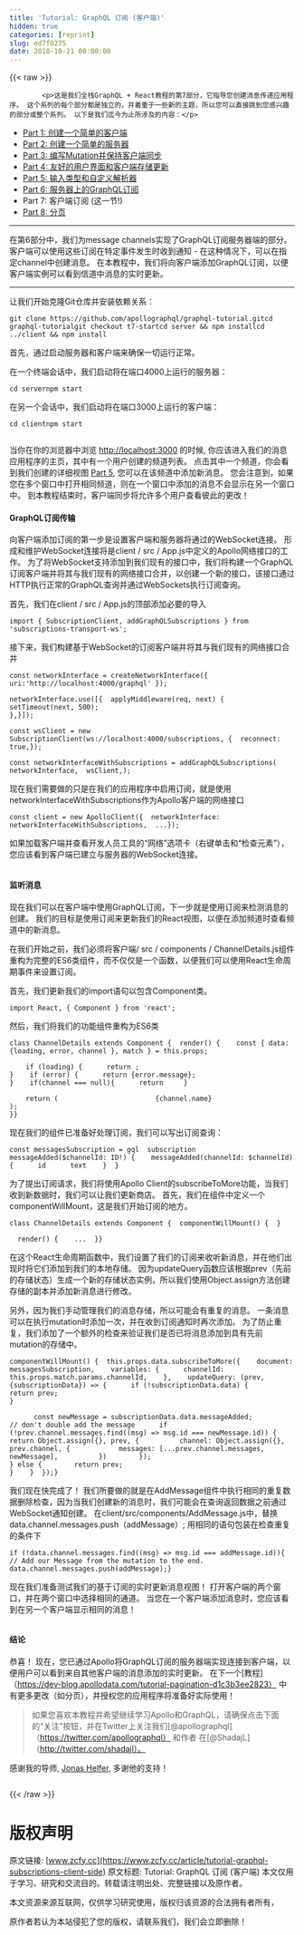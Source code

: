 ```yaml
---
title: 'Tutorial: GraphQL 订阅 (客户端)'
hidden: true
categories: [reprint]
slug: ed7f0275
date: 2018-10-21 00:00:00
---
```


{{< raw >}}

            <p>这是我们全栈GraphQL + React教程的第7部分，它指导您创建消息传递应用程序。 这个系列的每个部分都是独立的，并着重于一些新的主题，所以您可以直接跳到您感兴趣的部分或整个系列。 以下是我们迄今为止所涉及的内容：</p>
<ul>
<li><a href="https://dev-blog.apollodata.com/full-stack-react-graphql-tutorial-582ac8d24e3b">Part 1: 创建一个简单的客户端</a></li>
<li><a href="https://dev-blog.apollodata.com/react-graphql-tutorial-part-2-server-99d0528c7928">Part 2: 创建一个简单的服务器</a></li>
<li><a href="https://dev-blog.apollodata.com/react-graphql-tutorial-mutations-764d7ec23c15">Part 3: 编写Mutation并保持客户端同步</a></li>
<li><a href="https://dev-blog.apollodata.com/tutorial-graphql-mutations-optimistic-ui-and-store-updates-f7b6b66bf0e2">Part 4: 友好的用户界面和客户端存储更新</a></li>
<li><a href="https://dev-blog.apollodata.com/tutorial-graphql-input-types-and-client-caching-f11fa0421cfd">Part 5: 输入类型和自定义解析器</a></li>
<li><a href="https://dev-blog.apollodata.com/tutorial-graphql-subscriptions-server-side-e51c32dc2951">Part 6: 服务器上的GraphQL订阅</a></li>
<li>Part 7: 客户端订阅 (这一节!)</li>
<li><a href="https://dev-blog.apollodata.com/tutorial-pagination-d1c3b3ee2823">Part 8: 分页</a></li>
</ul>
<hr>
<p>在第6部分中，我们为message channels实现了GraphQL订阅服务器端的部分。 客户端可以使用这些订阅在特定事件发生时收到通知 - 在这种情况下，可以在指定channel中创建消息。 在本教程中，我们将向客户端添加GraphQL订阅，以便客户端实例可以看到信道中消息的实时更新。</p>
<hr>
<p>让我们开始克隆Git仓库并安装依赖关系：</p>
<pre><code class="hljs crmsh">git <span class="hljs-keyword">clone</span> <span class="hljs-title">https</span>://github.com/apollographql/graphql-tutorial.gitcd graphql-tutorialgit checkout t7-startcd server &amp;&amp; npm installcd ../client &amp;&amp; npm install
</code></pre><p>首先，通过启动服务器和客户端来确保一切运行正常。 </p>
<p>在一个终端会话中，我们启动将在端口4000上运行的服务器：</p>
<pre><code class="hljs dos"><span class="hljs-built_in">cd</span> servernpm <span class="hljs-built_in">start</span>
</code></pre><p>在另一个会话中，我们启动将在端口3000上运行的客户端：</p>
<pre><code class="hljs dos"><span class="hljs-built_in">cd</span> clientnpm <span class="hljs-built_in">start</span>
</code></pre><p><img src="https://p0.ssl.qhimg.com/t01339d810107e8272f.gif" alt=""></p>
<p>当你在你的浏览器中浏览 <a href="http://localhost:3000">http://localhost:3000</a> 的时候, 你应该进入我们的消息应用程序的主页，其中有一个用户创建的频道列表。 点击其中一个频道，你会看到我们创建的详细视图 <a href="https://dev-blog.apollodata.com/tutorial-graphql-input-types-and-client-caching-f11fa0421cfd">Part 5</a>, 您可以在该频道中添加新消息。 您会注意到，如果您在多个窗口中打开相同频道，则在一个窗口中添加的消息不会显示在另一个窗口中。 到本教程结束时，客户端同步将允许多个用户查看彼此的更改！</p>
<h4>GraphQL订阅传输</h4>
<p>向客户端添加订阅的第一步是设置客户端和服务器将通过的WebSocket连接。 形成和维护WebSocket连接将是client / src / App.js中定义的Apollo网络接口的工作。 为了将WebSocket支持添加到我们现有的接口中，我们将构建一个GraphQL订阅客户端并将其与我们现有的网络接口合并，以创建一个新的接口，该接口通过HTTP执行正常的GraphQL查询并通过WebSockets执行订阅查询。</p>
<p>首先，我们在client / src / App.js的顶部添加必要的导入</p>
<pre><code class="hljs clean"><span class="hljs-keyword">import</span> { SubscriptionClient, addGraphQLSubscriptions } <span class="hljs-keyword">from</span> <span class="hljs-string">'subscriptions-transport-ws'</span>;
</code></pre><p>接下来，我们构建基于WebSocket的订阅客户端并将其与我们现有的网络接口合并</p>
<pre><code class="hljs ebnf"><span class="hljs-attribute">const networkInterface</span> = createNetworkInterface({ uri:<span class="hljs-string">'http://localhost:4000/graphql'</span> });
</code></pre><pre><code class="hljs elixir">networkInterface.<span class="hljs-keyword">use</span>([{  applyMiddleware(req, <span class="hljs-keyword">next</span>) {    setTimeout(<span class="hljs-keyword">next</span>, <span class="hljs-number">500</span>);
},}]);
</code></pre><pre><code class="hljs actionscript"><span class="hljs-keyword">const</span> wsClient = <span class="hljs-keyword">new</span> SubscriptionClient(ws:<span class="hljs-comment">//localhost:4000/subscriptions, {  reconnect: true,});</span>
</code></pre><pre><code class="hljs ebnf"><span class="hljs-attribute">const networkInterfaceWithSubscriptions</span> = addGraphQLSubscriptions(  networkInterface,  wsClient,);
</code></pre><p>现在我们需要做的只是在我们的应用程序中启用订阅，就是使用networkInterfaceWithSubscriptions作为Apollo客户端的网络接口</p>
<pre><code class="hljs routeros">const<span class="hljs-built_in"> client </span>= new ApolloClient({  networkInterface: networkInterfaceWithSubscriptions,  <span class="hljs-built_in">..</span>.});
</code></pre><p>如果加载客户端并查看开发人员工具的“网络”选项卡（右键单击和“检查元素”），您应该看到客户端已建立与服务器的WebSocket连接。</p>
<p><img src="https://p0.ssl.qhimg.com/t0122490deaca06e620.png" alt=""></p>
<h4>监听消息</h4>
<p>现在我们可以在客户端中使用GraphQL订阅，下一步就是使用订阅来检测消息的创建。 我们的目标是使用订阅来更新我们的React视图，以便在添加频道时查看频道中的新消息。</p>
<p>在我们开始之前，我们必须将客户端/ src / components / ChannelDetails.js组件重构为完整的ES6类组件，而不仅仅是一个函数，以便我们可以使用React生命周期事件来设置订阅。</p>
<p>首先，我们更新我们的import语句以包含Component类。</p>
<pre><code class="hljs clean"><span class="hljs-keyword">import</span> React, { Component } <span class="hljs-keyword">from</span> <span class="hljs-string">'react'</span>;
</code></pre><p>然后，我们将我们的功能组件重构为ES6类</p>
<pre><code class="hljs scala"><span class="hljs-class"><span class="hljs-keyword">class</span> <span class="hljs-title">ChannelDetails</span> <span class="hljs-keyword">extends</span> <span class="hljs-title">Component</span> </span>{  render() {    const { data: {loading, error, channel }, <span class="hljs-keyword">match</span> } = <span class="hljs-keyword">this</span>.props;
</code></pre><pre><code class="hljs kotlin">    <span class="hljs-keyword">if</span> (loading) {      <span class="hljs-keyword">return</span> ;
}    <span class="hljs-keyword">if</span> (error) {      <span class="hljs-keyword">return</span> {error.message};
}    <span class="hljs-keyword">if</span>(channel === <span class="hljs-literal">null</span>){      <span class="hljs-keyword">return</span>     }
</code></pre><pre><code class="hljs applescript"><span class="hljs-built_in">    return</span> (                        {channel.<span class="hljs-built_in">name</span>}                      );
}}
</code></pre><p>现在我们的组件已准备好处理订阅，我们可以写出订阅查询：</p>
<pre><code class="hljs xquery">const messagesSubscription = gql  subscription messageAdded($channelId: ID!) {    messageAdded(channelId: $channelId) {      id      text    }  }
</code></pre><p>为了提出订阅请求，我们将使用Apollo Client的subscribeToMore功能，当我们收到新数据时，我们可以让我们更新商店。 首先，我们在组件中定义一个componentWillMount，这是我们开始订阅的地方。</p>
<pre><code class="hljs scala"><span class="hljs-class"><span class="hljs-keyword">class</span> <span class="hljs-title">ChannelDetails</span> <span class="hljs-keyword">extends</span> <span class="hljs-title">Component</span> </span>{  componentWillMount() {  }
</code></pre><pre><code class="hljs clean">  render() {    ...  }}
</code></pre><p>在这个React生命周期函数中，我们设置了我们的订阅来收听新消息，并在他们出现时将它们添加到我们的本地存储。 因为updateQuery函数应该根据prev（先前的存储状态）生成一个新的存储状态实例，所以我们使用Object.assign方法创建存储的副本并添加新消息进行修改。 </p>
<p>另外，因为我们手动管理我们的消息存储，所以可能会有重复的消息。 一条消息可以在执行mutation时添加一次，并在收到订阅通知时再次添加。 为了防止重复，我们添加了一个额外的检查来验证我们是否已将消息添加到具有先前mutation的存储中。</p>
<pre><code class="hljs kotlin">componentWillMount() {  <span class="hljs-keyword">this</span>.props.<span class="hljs-keyword">data</span>.subscribeToMore({    document: messagesSubscription,    variables: {      channelId: <span class="hljs-keyword">this</span>.props.match.params.channelId,    },    updateQuery: (prev, {subscriptionData}) =&gt; {      <span class="hljs-keyword">if</span> (!subscriptionData.<span class="hljs-keyword">data</span>) {        <span class="hljs-keyword">return</span> prev;
}
</code></pre><pre><code class="hljs haxe">      const <span class="hljs-keyword">new</span><span class="hljs-type">Message</span> = subscriptionData.data.messageAdded;
<span class="hljs-comment">// don't double add the message      if (!prev.channel.messages.find((msg) =&gt; msg.id === newMessage.id)) {        return Object.assign({}, prev, {          channel: Object.assign({}, prev.channel, {            messages: [...prev.channel.messages, newMessage],          })        });</span>
} <span class="hljs-keyword">else</span> {        <span class="hljs-keyword">return</span> prev;
}    }  });}
</code></pre><p>我们现在快完成了！ 我们所要做的就是在AddMessage组件中执行相同的重复数据删除检查，因为当我们创建新的消息时，我们可能会在查询返回数据之前通过WebSocket通知创建。 在client/src/components/AddMessage.js中，替换data.channel.messages.push（addMessage）; 用相同的语句包装在检查重复的条件下</p>
<pre><code class="hljs armasm"><span class="hljs-symbol">if</span> (!<span class="hljs-meta">data</span>.channel.messages.find((msg) =&gt; msg.id === <span class="hljs-keyword">addMessage.id)){ </span> // <span class="hljs-keyword">Add </span>our Message from the mutation to the <span class="hljs-meta">end</span>.  <span class="hljs-meta">data</span>.channel.messages.<span class="hljs-keyword">push(addMessage);}
</span></code></pre><p>现在我们准备测试我们的基于订阅的实时更新消息视图！ 打开客户端的两个窗口，并在两个窗口中选择相同的通道。 当您在一个客户端添加消息时，您应该看到在另一个客户端显示相同的消息！</p>
<p><img src="https://p0.ssl.qhimg.com/t0101c68c44cab4fc50.gif" alt=""></p>
<h4>结论</h4>
<p>恭喜！ 现在，您已通过Apollo将GraphQL订阅的服务器端实现连接到客户端，以便用户可以看到来自其他客户端的消息添加的实时更新。 在下一个[教程]（<a href="https://dev-blog.apollodata.com/tutorial-pagination-d1c3b3ee2823）">https://dev-blog.apollodata.com/tutorial-pagination-d1c3b3ee2823）</a>
中有更多更改（如分页），并授权您的应用程序将准备好实际使用！</p>
<blockquote>
<p>如果您喜欢本教程并希望继续学习Apollo和GraphQL，请确保点击下面的“关注”按钮，并在Twitter上关注我们[@apollographql]（<a href="https://twitter.com/apollographql）">https://twitter.com/apollographql）</a> 和作者 在[@ShadajL]（<a href="http://twitter.com/shadajl）。">http://twitter.com/shadajl）。</a></p>
</blockquote>
<p>感谢我的导师, <a href="https://medium.com/@helfer">Jonas Helfer</a>, 多谢他的支持！</p>
<p><img src="https://p0.ssl.qhimg.com/t014fc6606574d991f5.jpg" alt=""></p>

          
{{< /raw >}}

# 版权声明
原文链接: [www.zcfy.cc](https://www.zcfy.cc/article/tutorial-graphql-subscriptions-client-side)
原文标题: Tutorial: GraphQL 订阅 (客户端)
本文仅用于学习、研究和交流目的。转载请注明出处、完整链接以及原作者。 

本文资源来源互联网，仅供学习研究使用，版权归该资源的合法拥有者所有，

原作者若认为本站侵犯了您的版权，请联系我们，我们会立即删除！
